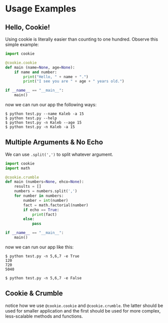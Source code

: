 
# Usage Examples #

## Hello, Cookie!
Using cookie is literally easier than counting to one hundred. 
Observe this simple example:
```python
import cookie

@cookie.cookie
def main (name=None, age=None):
	if name and number:
		print("Hello, " + name + ".")
		print("I see you are " + age + " years old.")

if __name__ == "__main__":
	main()
```
now we can run our app the following ways:
```
$ python test.py --name Kaleb -a 15
$ python test.py --help
$ python test.py -n Kaleb --age 15
$ python test.py -n Kaleb -a 15
```

## Multiple Arguments & No Echo
We can use `.split(',')` to split whatever argument.
```python
import cookie
import math

@cookie.crumble
def main (numbers=None, ehco=None):
	results = []
	numbers = numbers.split(',')
	for number in numbers:
		number = int(number)
		fact = math.factorial(number)
		if echo == True:
			print(fact)
		else:
			pass

if __name__ == "__main__":
	main()
```
now we can run our app like this:
```
$ python test.py -n 5,6,7 -e True
120
720
5040

$ python test.py -n 5,6,7 -e False
```

## Cookie & Crumble
notice how we use `@cookie.cookie` and `@cookie.crumble`. the latter should be used
for smaller application and the first should be used for more complex, less-scalable
methods and functions.

